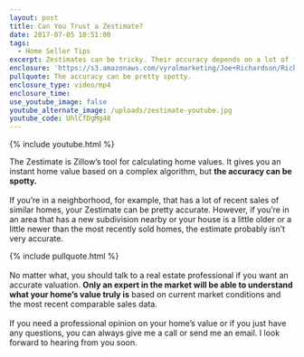 ```yaml
---
layout: post
title: Can You Trust a Zestimate?
date: 2017-07-05 10:51:00
tags:
  - Home Seller Tips
excerpt: Zestimates can be tricky. Their accuracy depends on a lot of factors that have nothing to do with your home.
enclosure: 'https://s3.amazonaws.com/vyralmarketing/Joe+Richardson/Richardson+Real+Estate+The+Zestimate+effect.mp4'
pullquote: The accuracy can be pretty spotty.
enclosure_type: video/mp4
enclosure_time:
use_youtube_image: false
youtube_alternate_image: /uploads/zestimate-youtube.jpg
youtube_code: UhlCfDgMg48
---
```



{% include youtube.html %}

The Zestimate is Zillow’s tool for calculating home values. It gives you an instant home value based on a complex algorithm, but **the accuracy can be spotty.**
<br>
<br>If you’re in a neighborhood, for example, that has a lot of recent sales of similar homes, your Zestimate can be pretty accurate. However, if you’re in an area that has a new subdivision nearby or your house is a little older or a little newer than the most recently sold homes, the estimate probably isn’t very accurate.

{% include pullquote.html %}
<br>
<br>No matter what, you should talk to a real estate professional if you want an accurate valuation. **Only an expert in the market will be able to understand what your home’s value truly is** based on current market conditions and the most recent comparable sales data.
<br>
<br>If you need a professional opinion on your home’s value or if you just have any questions, you can always give me a call or send me an email. I look forward to hearing from you soon.